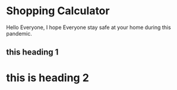 # Shopping Calculator

Hello Everyone,
I hope Everyone stay safe at your home during this pandemic.

this heading 1
--

this is heading 2
=
